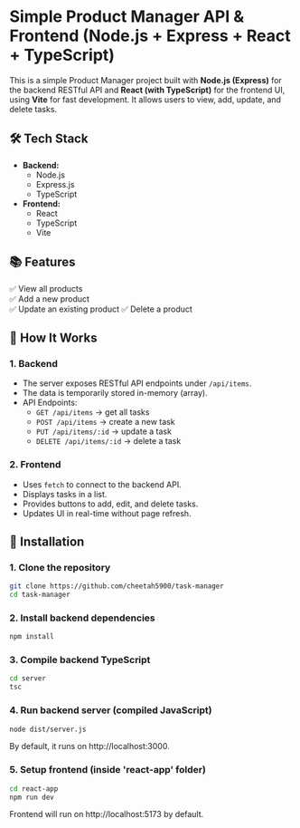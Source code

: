 # Simple Product Manager API & Frontend (Node.js + Express + React + TypeScript)

This is a simple Product Manager project built with **Node.js (Express)** for the backend RESTful API and **React (with TypeScript)** for the frontend UI, using **Vite** for fast development. It allows users to view, add, update, and delete tasks.

## 🛠️ Tech Stack

- **Backend:**
  - Node.js
  - Express.js
  - TypeScript
- **Frontend:**
  - React
  - TypeScript
  - Vite

## 📚 Features

✅ View all products  
✅ Add a new product  
✅ Update an existing product
✅ Delete a product

## 🚀 How It Works

### 1. Backend
- The server exposes RESTful API endpoints under `/api/items`.
- The data is temporarily stored in-memory (array).
- API Endpoints:
  - `GET /api/items` → get all tasks
  - `POST /api/items` → create a new task
  - `PUT /api/items/:id` → update a task
  - `DELETE /api/items/:id` → delete a task

### 2. Frontend
- Uses `fetch` to connect to the backend API.
- Displays tasks in a list.
- Provides buttons to add, edit, and delete tasks.
- Updates UI in real-time without page refresh.

## 📝 Installation

### 1. Clone the repository
```bash
git clone https://github.com/cheetah5900/task-manager
cd task-manager
```

### 2. Install backend dependencies
```bash
npm install
```

### 3. Compile backend TypeScript
```bash
cd server
tsc
```

### 4. Run backend server (compiled JavaScript)
```bash
node dist/server.js
```
By default, it runs on http://localhost:3000.

### 5. Setup frontend (inside 'react-app' folder)
```bash
cd react-app
npm run dev
```
Frontend will run on http://localhost:5173 by default.
